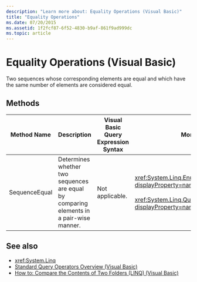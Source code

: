 ```yaml
---
description: "Learn more about: Equality Operations (Visual Basic)"
title: "Equality Operations"
ms.date: 07/20/2015
ms.assetid: 1f2fcf87-6f52-4830-b9af-861f9ad999dc
ms.topic: article
---
```

# Equality Operations (Visual Basic)

Two sequences whose corresponding elements are equal and which have the same number of elements are considered equal.  
  
## Methods  
  
|Method Name|Description|Visual Basic Query Expression Syntax|More Information|  
|-----------------|-----------------|------------------------------------------|----------------------|  
|SequenceEqual|Determines whether two sequences are equal by comparing elements in a pair-wise manner.|Not applicable.|<xref:System.Linq.Enumerable.SequenceEqual%2A?displayProperty=nameWithType><br /><br /> <xref:System.Linq.Queryable.SequenceEqual%2A?displayProperty=nameWithType>|  
  
## See also

- <xref:System.Linq>
- [Standard Query Operators Overview (Visual Basic)](standard-query-operators-overview.md)
- [How to: Compare the Contents of Two Folders (LINQ) (Visual Basic)](how-to-compare-the-contents-of-two-folders-linq.md)
